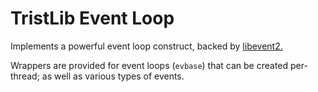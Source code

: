 # TristLib Event Loop
Implements a powerful event loop construct, backed by [libevent2.](https://libevent.org)

Wrappers are provided for event loops (`evbase`) that can be created per-thread; as well as various types of events.
